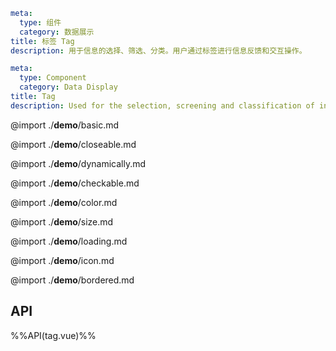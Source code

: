```yaml zh-CN
meta:
  type: 组件
  category: 数据展示
title: 标签 Tag
description: 用于信息的选择、筛选、分类。用户通过标签进行信息反馈和交互操作。
```

```yaml en-US
meta:
  type: Component
  category: Data Display
title: Tag
description: Used for the selection, screening and classification of information. Users use tags for information feedback and interactive operations.
```

@import ./**demo**/basic.md

@import ./**demo**/closeable.md

@import ./**demo**/dynamically.md

@import ./**demo**/checkable.md

@import ./**demo**/color.md

@import ./**demo**/size.md

@import ./**demo**/loading.md

@import ./**demo**/icon.md

@import ./**demo**/bordered.md

## API

%%API(tag.vue)%%
